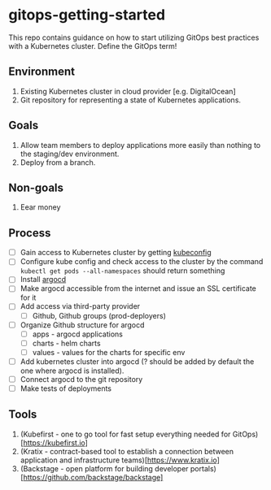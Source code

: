 # gitops-getting-started
This repo contains guidance on how to start utilizing GitOps best practices with a Kubernetes cluster.
Define the GitOps term!

## Environment
1. Existing Kubernetes cluster in cloud provider [e.g. DigitalOcean]
2. Git repository for representing a state of Kubernetes applications.

## Goals
1. Allow team members to deploy applications more easily than nothing to the staging/dev environment.
2. Deploy from a branch.

## Non-goals
1. Eear money

## Process
- [ ] Gain access to Kubernetes cluster by getting [kubeconfig](https://kubernetes.io/docs/concepts/configuration/organize-cluster-access-kubeconfig/)
- [ ] Configure kube config and check access to the cluster by the command `kubectl get pods --all-namespaces` should return something
- [ ] Install [argocd](https://argo-cd.readthedocs.io/en/stable/getting_started/)
- [ ] Make argocd accessible from the internet and issue an SSL certificate for it
- [ ] Add access via third-party provider
  - [ ] Github, Github groups (prod-deployers)
- [ ] Organize Github structure for argocd
  - [ ] apps - argocd applications 
  - [ ] charts - helm charts
  - [ ] values - values for the charts for specific env
- [ ] Add kubernetes cluster into argocd (? should be added by default the one where argocd is installed).
- [ ] Connect argocd to the git repository
- [ ] Make tests of deployments

## Tools
1. (Kubefirst - one to go tool for fast setup everything needed for GitOps)[https://kubefirst.io]
2. (Kratix - contract-based tool to establish a connection between application and infrastructure teams)[https://www.kratix.io]
3. (Backstage - open platform for building developer portals)[https://github.com/backstage/backstage]

